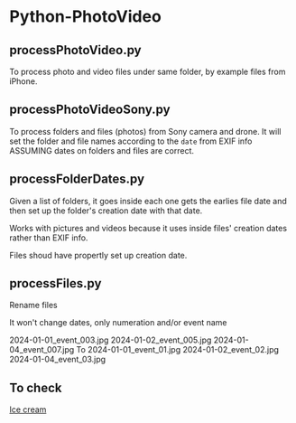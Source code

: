 # Python-PhotoVideo

## processPhotoVideo.py

To process photo and video files under same folder, by example files from iPhone.

## processPhotoVideoSony.py

To process folders and files (photos) from Sony camera and drone.
It will set the folder and file names according to the `date` from EXIF info
ASSUMING dates on folders and files are correct.

## processFolderDates.py

Given a list of folders, it goes inside each one gets the earlies file date and then set up the folder's creation date with that date.

Works with pictures and videos because it uses inside files' creation dates rather than EXIF info.

Files shoud have propertly set up creation date.

## processFiles.py
Rename files

It won't change dates, only numeration and/or event name

2024-01-01_event_003.jpg
2024-01-02_event_005.jpg
2024-01-04_event_007.jpg
To
2024-01-01_event_01.jpg
2024-01-02_event_02.jpg
2024-01-04_event_03.jpg

## To check

[Ice cream](https://towardsdatascience.com/introducing-icecream-never-use-print-to-debug-your-python-code-again-d8f2e5719f8a)
